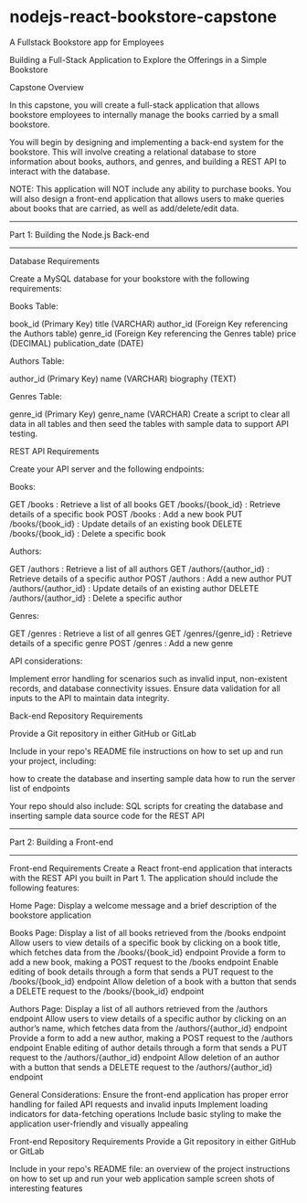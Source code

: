 # nodejs-react-bookstore-capstone

A Fullstack Bookstore app for Employees

Building a Full-Stack Application to Explore the Offerings in a Simple Bookstore

Capstone Overview

In this capstone, you will create a full-stack application that allows bookstore employees to internally manage the books carried by a small bookstore.

You will begin by designing and implementing a back-end system for the bookstore. This will involve creating a relational database to store information about books, authors, and genres, and building a REST API to interact with the database.

NOTE: This application will NOT include any ability to purchase books.
You will also design a front-end application that allows users to make queries about books that are carried, as well as add/delete/edit data.

---

Part 1: Building the Node.js Back-end

---

Database Requirements

Create a MySQL database for your bookstore with the following requirements:

Books Table:

book_id (Primary Key)
title (VARCHAR)
author_id (Foreign Key referencing the Authors table)
genre_id (Foreign Key referencing the Genres table)
price (DECIMAL)
publication_date (DATE)

Authors Table:

author_id (Primary Key)
name (VARCHAR)
biography (TEXT)

Genres Table:

genre_id (Primary Key)
genre_name (VARCHAR)
Create a script to clear all data in all tables and then seed the tables with sample data to support API testing.

REST API Requirements

Create your API server and the following endpoints:

Books:

GET /books : Retrieve a list of all books
GET /books/{book_id} : Retrieve details of a specific book
POST /books : Add a new book
PUT /books/{book_id} : Update details of an existing book
DELETE /books/{book_id} : Delete a specific book

Authors:

GET /authors : Retrieve a list of all authors
GET /authors/{author_id} : Retrieve details of a specific author
POST /authors : Add a new author
PUT /authors/{author_id} : Update details of an existing author
DELETE /authors/{author_id} : Delete a specific author

Genres:

GET /genres : Retrieve a list of all genres
GET /genres/{genre_id} : Retrieve details of a specific genre
POST /genres : Add a new genre

API considerations:

Implement error handling for scenarios such as invalid input, non-existent records, and database connectivity issues.
Ensure data validation for all inputs to the API to maintain data integrity.

Back-end Repository Requirements

Provide a Git repository in either GitHub or GitLab

Include in your repo's README file instructions on how to set up and run your project, including:

how to create the database and inserting sample data
how to run the server
list of endpoints

Your repo should also include:
SQL scripts for creating the database and inserting sample data
source code for the REST API

---

Part 2: Building a Front-end

---

Front-end Requirements
Create a React front-end application that interacts with the REST API you built in Part 1. The application should include the following features:

Home Page:
Display a welcome message and a brief description of the bookstore application

Books Page:
Display a list of all books retrieved from the /books endpoint
Allow users to view details of a specific book by clicking on a book title, which fetches data from the /books/{book_id} endpoint
Provide a form to add a new book, making a POST request to the /books endpoint
Enable editing of book details through a form that sends a PUT request to the /books/{book_id} endpoint
Allow deletion of a book with a button that sends a DELETE request to the /books/{book_id} endpoint

Authors Page:
Display a list of all authors retrieved from the /authors endpoint
Allow users to view details of a specific author by clicking on an author’s name, which fetches data from the /authors/{author_id} endpoint
Provide a form to add a new author, making a POST request to the /authors endpoint
Enable editing of author details through a form that sends a PUT request to the /authors/{author_id} endpoint
Allow deletion of an author with a button that sends a DELETE request to the /authors/{author_id} endpoint

General Considerations:
Ensure the front-end application has proper error handling for failed API requests and invalid inputs
Implement loading indicators for data-fetching operations
Include basic styling to make the application user-friendly and visually appealing

Front-end Repository Requirements
Provide a Git repository in either GitHub or GitLab

Include in your repo's README file:
an overview of the project
instructions on how to set up and run your web application
sample screen shots of interesting features
